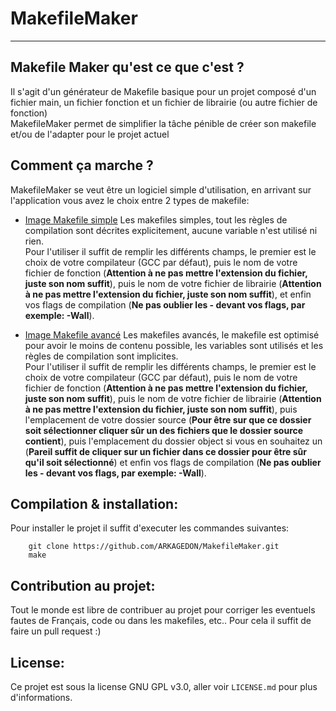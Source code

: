 # MakefileMaker
-------------

## Makefile Maker qu'est ce que c'est ?  
Il s'agit d'un générateur de Makefile basique pour un projet composé d'un fichier main, un fichier fonction et un fichier de librairie (ou autre fichier de fonction)  
MakefileMaker permet de simplifier la tâche pénible de créer son makefile et/ou de l'adapter pour le projet actuel  

## Comment ça marche ?  
MakefileMaker se veut être un logiciel simple d'utilisation, en arrivant sur l'application vous avez le choix entre 2 types de makefile:  
- [Image Makefile simple](https://i.imgur.com/G58rirc.png) Les makefiles simples, tout les règles de compilation sont décrites explicitement, aucune variable n'est utilisé ni rien.  
Pour l'utiliser il suffit de remplir les différents champs, le premier est le choix de votre compilateur (GCC par défaut), puis le nom de votre fichier de fonction (__Attention à ne pas mettre l'extension du fichier, juste son nom suffit__), puis le nom de votre fichier de librairie (__Attention à ne pas mettre l'extension du fichier, juste son nom suffit__), et enfin vos flags de compilation (__Ne pas oublier les - devant vos flags, par exemple: -Wall__).  

- [Image Makefile avancé](https://i.imgur.com/zqbfSHg.png) Les makefiles avancés, le makefile est optimisé pour avoir le moins de contenu possible, les variables sont utilisés et les règles de compilation sont implicites.  
Pour l'utiliser il suffit de remplir les différents champs, le premier est le choix de votre compilateur (GCC par défaut), puis le nom de votre fichier de fonction (__Attention à ne pas mettre l'extension du fichier, juste son nom suffit__), puis le nom de votre fichier de librairie (__Attention à ne pas mettre l'extension du fichier, juste son nom suffit__), puis l'emplacement de votre dossier source (__Pour être sur que ce dossier soit sélectionner cliquer sûr un des fichiers que le dossier source contient__), puis l'emplacement du dossier object si vous en souhaitez un (__Pareil suffit de cliquer sur un fichier dans ce dossier pour être sûr qu'il soit sélectionné__) et enfin vos flags de compilation (__Ne pas oublier les - devant vos flags, par exemple: -Wall__).  

## Compilation & installation:  

Pour installer le projet il suffit d'executer les commandes suivantes:  

        git clone https://github.com/ARKAGEDON/MakefileMaker.git
        make

## Contribution au projet:  
  
Tout le monde est libre de contribuer au projet pour corriger les eventuels fautes de Français, code ou dans les makefiles, etc..
Pour cela il suffit de faire un pull request :)

## License:  
Ce projet est sous la license GNU GPL v3.0, aller voir `LICENSE.md` pour plus d'informations.

